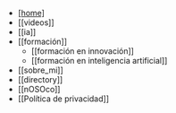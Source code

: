 - [[home]](/)
- [[videos]]
- [[ia]]
- [[formación]]
  - [[formación en innovación]]
  - [[formación en inteligencia artificial]]
- [[sobre_mi]]
- [[directory]]
- [[nOSOco]]
- [[Política de privacidad]]